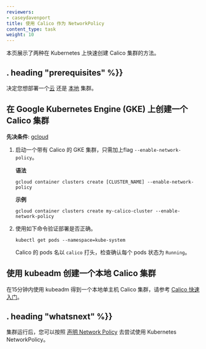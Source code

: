 ```yaml
---
reviewers:
- caseydavenport
title: 使用 Calico 作为 NetworkPolicy
content_type: task
weight: 10
---
```


<!-- overview -->
<!-- This page shows a couple of quick ways to create a Calico cluster on Kubernetes. -->
本页展示了两种在 Kubernetes 上快速创建 Calico 集群的方法。


## . heading "prerequisites" %}}

<!-- Decide whether you want to deploy a [cloud](#creating-a-calico-cluster-with-google-kubernetes-engine-gke) or [local](#creating-a-local-calico-cluster-with-kubeadm) cluster. -->

决定您想部署一个[云](#在-Google-Kubernetes-Engine-GKE-上创建一个-Calico-集群) 还是 [本地](#使用-kubeadm-创建一个本地-Calico-集群) 集群。


<!-- steps -->
<!-- ## Creating a Calico cluster with Google Kubernetes Engine (GKE)

**Prerequisite**: [gcloud](https://cloud.google.com/sdk/docs/quickstarts).

1.  To launch a GKE cluster with Calico, just include the `--enable-network-policy` flag.

    **Syntax**
    ```shell
    gcloud container clusters create [CLUSTER_NAME] --enable-network-policy
    ```

    **Example**
    ```shell
    gcloud container clusters create my-calico-cluster --enable-network-policy
    ```

1.  To verify the deployment, use the following command.

    ```shell
    kubectl get pods --namespace=kube-system
    ```

    The Calico pods begin with `calico`. Check to make sure each one has a status of `Running`.
 -->
## 在 Google Kubernetes Engine (GKE) 上创建一个 Calico 集群

**先决条件**: [gcloud](https://cloud.google.com/sdk/docs/quickstarts)

1.  启动一个带有 Calico 的 GKE 集群，只需加上flag `--enable-network-policy`。

    **语法**
    ```shell
    gcloud container clusters create [CLUSTER_NAME] --enable-network-policy
    ```

    **示例**
    ```shell
    gcloud container clusters create my-calico-cluster --enable-network-policy
    ```

1.  使用如下命令验证部署是否正确。

    ```shell
    kubectl get pods --namespace=kube-system
    ```

    Calico 的 pods 名以 `calico` 打头，检查确认每个 pods 状态为 `Running`。
    

<!-- 

## Creating a local Calico cluster with kubeadm

To get a local single-host Calico cluster in fifteen minutes using kubeadm, refer to the
[Calico Quickstart](https://docs.projectcalico.org/latest/getting-started/kubernetes/).

-->

## 使用 kubeadm 创建一个本地 Calico 集群

在15分钟内使用 kubeadm 得到一个本地单主机 Calico 集群，请参考
[Calico 快速入门](https://docs.projectcalico.org/latest/getting-started/kubernetes/)。




## . heading "whatsnext" %}}

<!-- Once your cluster is running, you can follow the [Declare Network Policy](/docs/tasks/administer-cluster/declare-network-policy/) to try out Kubernetes NetworkPolicy. -->
集群运行后，您可以按照 [声明 Network Policy](/docs/tasks/administer-cluster/declare-network-policy/) 去尝试使用 Kubernetes NetworkPolicy。

